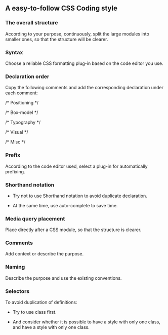 A easy-to-follow CSS Coding style
---------------------------------

### The overall structure

According to your purpose, continuously, split the large modules into
smaller ones, so that the structure will be clearer.

### Syntax 

Choose a reliable CSS formatting plug-in based on the code editor you
use.

### Declaration order

Copy the following comments and add the corresponding declaration under
each comment:

/\* Positioning \*/

/\* Box-model \*/

/\* Typography \*/

/\* Visual \*/

/\* Misc \*/

### Prefix

According to the code editor used, select a plug-in for automatically
prefixing.

### Shorthand notation

-   Try not to use Shorthand notation to avoid duplicate declaration.

-   At the same time, use auto-complete to save time.

### Media query placement

Place directly after a CSS module, so that the structure is clearer.

### Comments

Add context or describe the purpose.

### Naming

Describe the purpose and use the existing conventions.

### Selectors

To avoid duplication of definitions:

-   Try to use class first.

-   And consider whether it is possible to have a style with only one
    class, and have a style with only one class.

